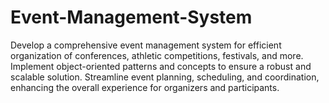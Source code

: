 # Event-Management-System
Develop a comprehensive event management system for efficient organization of conferences, athletic competitions, festivals, and more. Implement object-oriented patterns and concepts to ensure a robust and scalable solution. Streamline event planning, scheduling, and coordination, enhancing the overall experience for organizers and participants.
